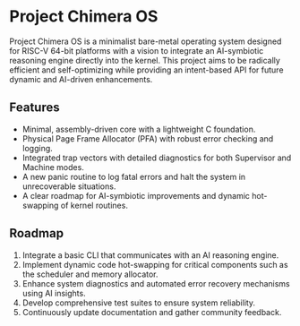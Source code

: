 # Project Chimera OS

Project Chimera OS is a minimalist bare-metal operating system designed for RISC-V 64-bit platforms with a vision to integrate an AI-symbiotic reasoning engine directly into the kernel. This project aims to be radically efficient and self-optimizing while providing an intent-based API for future dynamic and AI-driven enhancements.

## Features
- Minimal, assembly-driven core with a lightweight C foundation.
- Physical Page Frame Allocator (PFA) with robust error checking and logging.
- Integrated trap vectors with detailed diagnostics for both Supervisor and Machine modes.
- A new panic routine to log fatal errors and halt the system in unrecoverable situations.
- A clear roadmap for AI-symbiotic improvements and dynamic hot-swapping of kernel routines.

## Roadmap
1. Integrate a basic CLI that communicates with an AI reasoning engine.
2. Implement dynamic code hot-swapping for critical components such as the scheduler and memory allocator.
3. Enhance system diagnostics and automated error recovery mechanisms using AI insights.
4. Develop comprehensive test suites to ensure system reliability.
5. Continuously update documentation and gather community feedback.
